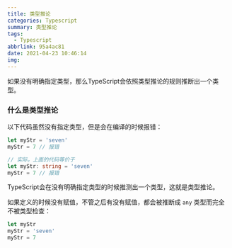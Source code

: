 ```yaml
---
title: 类型推论
categories: Typescript
summary: 类型推论
tags:
  - Typescript
abbrlink: 95a4ac81
date: 2021-04-23 10:46:14
img:
---
```


如果没有明确指定类型，那么TypeScript会依照类型推论的规则推断出一个类型。



### 什么是类型推论

以下代码虽然没有指定类型，但是会在编译的时候报错：

```typescript
let myStr = 'seven'
myStr = 7 // 报错

// 实际，上面的代码等价于
let myStr: string = 'seven'
myStr = 7 // 报错
```

TypeScript会在没有明确指定类型的时候推测出一个类型，这就是类型推论。

如果定义的时候没有赋值，不管之后有没有赋值，都会被推断成 `any` 类型而完全不被类型检查：

```typescript
let myStr
myStr = 'seven'
myStr = 7
```

